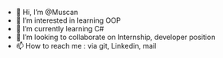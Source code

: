 - 👋 Hi, I’m @Muscan
- 👀 I’m interested in learning OOP
- 🌱 I’m currently learning C#
- 💞️ I’m looking to collaborate on Internship, developer position
- 📫 How to reach me : via git, Linkedin, mail

<!---
Muscan/Muscan is a ✨ special ✨ repository because its `README.md` (this file) appears on your GitHub profile.
You can click the Preview link to take a look at your changes.
--->
